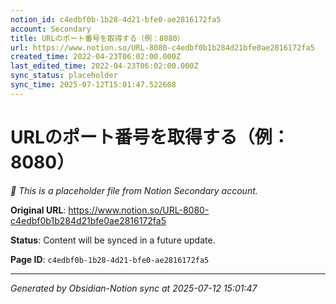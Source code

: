 ```yaml
---
notion_id: c4edbf0b-1b28-4d21-bfe0-ae2816172fa5
account: Secondary
title: URLのポート番号を取得する（例：8080）
url: https://www.notion.so/URL-8080-c4edbf0b1b284d21bfe0ae2816172fa5
created_time: 2022-04-23T06:02:00.000Z
last_edited_time: 2022-04-23T06:02:00.000Z
sync_status: placeholder
sync_time: 2025-07-12T15:01:47.522608
---
```


# URLのポート番号を取得する（例：8080）

*🔄 This is a placeholder file from Notion Secondary account.*

**Original URL**: https://www.notion.so/URL-8080-c4edbf0b1b284d21bfe0ae2816172fa5

**Status**: Content will be synced in a future update.

**Page ID**: `c4edbf0b-1b28-4d21-bfe0-ae2816172fa5`

---

*Generated by Obsidian-Notion sync at 2025-07-12 15:01:47*
